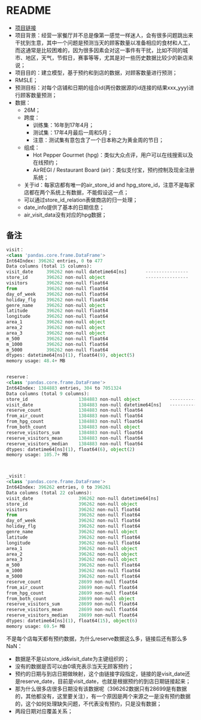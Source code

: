 # README

- [项目链接](https://www.kaggle.com/c/recruit-restaurant-visitor-forecasting)
- 项目背景：经营一家餐厅并不总是像第一感觉一样迷人，会有很多问题跳出来干扰到生意，其中一个问题是预测当天的顾客数量以准备相应的食材和人工，而这通常是比较困难的，因为很多因素会对这一事件有干扰，比如不同的城市、地区，天气，节假日，赛事等等，尤其是对一些历史数据比较少的新店来说；
- 项目目的：建立模型，基于预约和到店的数据，对顾客数量进行预测；
- RMSLE；
- 预测目标：对每个店铺和日期的组合id(两份数据源的id连接的结果xxx_yyy)进行顾客数量预测；
- 数据：
    - 26M；
    - 跨度：
        - 训练集：16年到17年4月；
        - 测试集：17年4月最后一周和5月；
        - 注意：测试集有意包含了一个日本称之为黄金周的节日；
    - 组成：
        - Hot Pepper Gourmet (hpg)：类似大众点评，用户可以在线搜索以及在线预约；
        - AirREGI / Restaurant Board (air)：类似支付宝，预约控制及现金注册系统；
    - 关于id：每家店都有唯一的air_store_id and hpg_store_id，注意不是每家店都在两个系统上有数据，不能假设这一点；
    - 可以通过store_id_relation表做商店的归一处理；
    - date_info提供了基本的日期信息；
    - air_visit_data没有对应的hpg数据；

## 备注

```python
visit：
<class 'pandas.core.frame.DataFrame'>
Int64Index: 396262 entries, 0 to 477
Data columns (total 15 columns):
visit_date     396262 non-null datetime64[ns]       ----------------
store_id       396262 non-null object               ----------------
visitors       396262 non-null float64
from           396262 non-null float64
day_of_week    396262 non-null float64
holiday_flg    396262 non-null float64
genre_name     396262 non-null object
latitude       396262 non-null float64
longitude      396262 non-null float64
area_1         396262 non-null object
area_2         396262 non-null object
area_3         396262 non-null object
m_500          396262 non-null float64
m_1000         396262 non-null float64
m_5000         396262 non-null float64
dtypes: datetime64[ns](1), float64(9), object(5)
memory usage: 48.4+ MB


reserve：
<class 'pandas.core.frame.DataFrame'>
Int64Index: 1384883 entries, 304 to 7051324
Data columns (total 9 columns):
store_id                   1384883 non-null object           ----------------
visit_date                 1384883 non-null datetime64[ns]   ----------------
reserve_count              1384883 non-null float64
from_air_count             1384883 non-null float64
from_hpg_count             1384883 non-null float64
from_both_count            1384883 non-null object
reserve_visitors_sum       1384883 non-null float64
reserve_visitors_mean      1384883 non-null float64
reserve_visitors_median    1384883 non-null float64
dtypes: datetime64[ns](1), float64(6), object(2)
memory usage: 105.7+ MB



_visit：
<class 'pandas.core.frame.DataFrame'>
Int64Index: 396262 entries, 0 to 396261
Data columns (total 22 columns):
visit_date                 396262 non-null datetime64[ns]
store_id                   396262 non-null object
visitors                   396262 non-null float64
from                       396262 non-null float64
day_of_week                396262 non-null float64
holiday_flg                396262 non-null float64
genre_name                 396262 non-null object
latitude                   396262 non-null float64
longitude                  396262 non-null float64
area_1                     396262 non-null object
area_2                     396262 non-null object
area_3                     396262 non-null object
m_500                      396262 non-null float64
m_1000                     396262 non-null float64
m_5000                     396262 non-null float64
reserve_count              28699 non-null float64
from_air_count             28699 non-null float64
from_hpg_count             28699 non-null float64
from_both_count            28699 non-null object
reserve_visitors_sum       28699 non-null float64
reserve_visitors_mean      28699 non-null float64
reserve_visitors_median    28699 non-null float64
dtypes: datetime64[ns](1), float64(15), object(6)
memory usage: 69.5+ MB
```

不是每个店每天都有预约数据，为什么reserve数据这么多，链接后还有那么多NaN：
- 数据是不是以store_id&visit_date为主键组织的；
- 没有的数据是否可以由0填充表示当天无顾客预约；
- 预约的日期与到店日期做映射，这个由链接字段指定，链接的是visit_date还是reserve_date，目前是visit_date，也就是根据预约的到店日期链接起来；
- 那为什么很多店很多日期没有该数据呢（396262数据只有28699是有数据的，其他都没有，这里要关注），有一个原因是两个来源之一是没有预约数据的，这个如何处理缺失问题，不代表没有预约，只是没有数据；
- 两段日期对应覆盖关系；
